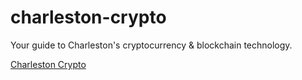 # charleston-crypto

Your guide to Charleston's cryptocurrency & blockchain technology.

[Charleston Crypto](https://charlestoncrypto.com)
